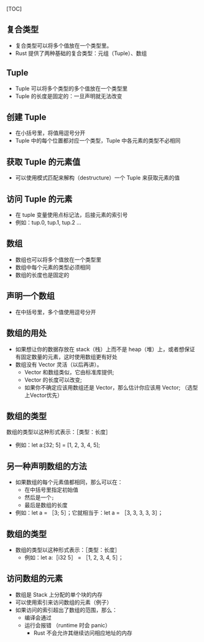 [TOC]


## 复合类型
- 复合类型可以将多个值放在一个类型里。
- Rust 提供了两种基础的复合类型：元组（Tuple）、数组


## Tuple
+ Tuple 可以将多个类型的多个值放在一个类型里
+ Tuple 的长度是固定的：一旦声明就无法改变


## 创建 Tuple
- 在小括号里，将值用逗号分开
- Tuple 中的每个位置都对应一个类型，Tuple 中各元素的类型不必相同


## 获取 Tuple 的元素值
- 可以使用模式匹配来解构（destructure）一个 Tuple 来获取元素的值


## 访问 Tuple 的元素
- 在 tuple 变量使用点标记法，后接元素的索引号
- 例如：tup.0, tup.1, tup.2 ...


## 数组
- 数组也可以将多个值放在一个类型里
- 数组中每个元素的类型必须相同
- 数组的长度也是固定的


## 声明一个数组
- 在中括号里，多个值使用逗号分开


## 数组的用处
+ 如果想让你的数据存放在 stack（栈）上而不是 heap（堆）上，或者想保证有固定数量的元素，这时使用数组更有好处
+ 数组没有 Vector 灵活（以后再讲）。
  - Vector 和数组类似，它由标准库提供;
  - Vector 的长度可以改变;
  - 如果你不确定应该用数组还是 Vector，那么估计你应该用 Vector; （选型上Vector优先）


## 数组的类型
数组的类型以这种形式表示：［类型：长度］
- 例如：let a:[32; 5] = [1, 2, 3, 4, 5];


## 另一种声明数组的方法
+ 如果数组的每个元素值都相同，那么可以在：
    - 在中括号里指定初始值
    - 然后是一个`;`
    - 最后是数组的长度
+ 例如：let a = ［3; 5］；它就相当于：let a = ［3, 3, 3, 3, 3］；


## 数组的类型
+ 数组的类型以这种形式表示：［类型：长度］
    - 例如：let a:［i32 5］ = ［1, 2, 3, 4, 5］；


## 访问数组的元素
+ 数组是 Stack 上分配的单个块的内存
+ 可以使用索引来访问数组的元素（例子）
+ 如果访问的索引超出了数组的范围，那么：
    - 编译会通过
    - 运行会报错 （runtime 时会 panic）
      - Rust 不会允许其继续访问相应地址的内存


